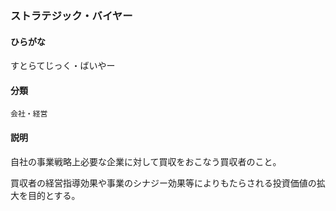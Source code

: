 <div style="display:none;">

## [あ行](securities-terms?id=あ行)
## [か行](securities-terms?id=か行)
## [さ行](securities-terms?id=さ行)

</div>

### ストラテジック・バイヤー

#### ひらがな

すとらてじっく・ばいやー

#### 分類

`会社・経営`

#### 説明

自社の事業戦略上必要な企業に対して買収をおこなう買収者のこと。買収者の経営指導効果や事業のシナジー効果等によりもたらされる投資価値の拡大を目的とする。

<div style="display:none;">

## [た行](securities-terms?id=た行)
## [な行](securities-terms?id=な行)
## [は行](securities-terms?id=は行)
## [ま行](securities-terms?id=ま行)
## [や行](securities-terms?id=や行)
## [ら行](securities-terms?id=ら行)
## [わ行](securities-terms?id=わ行)
## [英数字・記号](securities-terms?id=英数字・記号)

</div>

